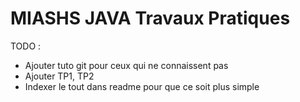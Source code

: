 # MIASHS JAVA Travaux Pratiques
TODO :  
- Ajouter tuto git pour ceux qui ne connaissent pas
- Ajouter TP1, TP2
- Indexer le tout dans readme pour que ce soit plus simple
